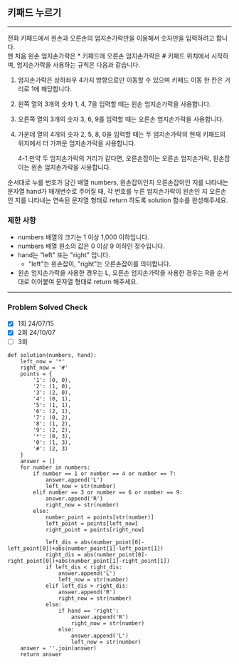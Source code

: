 ## 키패드 누르기

---

전화 키패드에서 왼손과 오른손의 엄지손가락만을 이용해서 숫자만을 입력하려고 합니다.  
맨 처음 왼손 엄지손가락은 * 키패드에 오른손 엄지손가락은 # 키패드 위치에서 시작하며, 엄지손가락을 사용하는 규칙은 다음과 같습니다.

1. 엄지손가락은 상하좌우 4가지 방향으로만 이동할 수 있으며 키패드 이동 한 칸은 거리로 1에 해당합니다.
2. 왼쪽 열의 3개의 숫자 1, 4, 7을 입력할 때는 왼손 엄지손가락을 사용합니다.
3. 오른쪽 열의 3개의 숫자 3, 6, 9를 입력할 때는 오른손 엄지손가락을 사용합니다.
4. 가운데 열의 4개의 숫자 2, 5, 8, 0을 입력할 때는 두 엄지손가락의 현재 키패드의 위치에서 더 가까운 엄지손가락을 사용합니다.

   4-1.만약 두 엄지손가락의 거리가 같다면, 오른손잡이는 오른손 엄지손가락, 왼손잡이는 왼손 엄지손가락을 사용합니다.

순서대로 누를 번호가 담긴 배열 numbers, 왼손잡이인지 오른손잡이인 지를 나타내는 문자열 hand가 매개변수로 주어질 때, 
각 번호를 누른 엄지손가락이 왼손인 지 오른손인 지를 나타내는 연속된 문자열 형태로 return 하도록 solution 함수를 완성해주세요.

### 제한 사항

- numbers 배열의 크기는 1 이상 1,000 이하입니다.
- numbers 배열 원소의 값은 0 이상 9 이하인 정수입니다.
- hand는 "left" 또는 "right" 입니다.
  - "left"는 왼손잡이, "right"는 오른손잡이를 의미합니다.
- 왼손 엄지손가락을 사용한 경우는 L, 오른손 엄지손가락을 사용한 경우는 R을 순서대로 이어붙여 문자열 형태로 return 해주세요.

---
### Problem Solved Check
- [x] 1회 24/07/15
- [x] 2회 24/10/07
- [ ] 3회
~~~
def solution(numbers, hand):
    left_now = '*'
    right_now = '#'
    points = {
        '1': (0, 0),
        '2': (1, 0),
        '3': (2, 0),
        '4': (0, 1),
        '5': (1, 1),
        '6': (2, 1),
        '7': (0, 2),
        '8': (1, 2),
        '9': (2, 2),
        '*': (0, 3),
        '0': (1, 3),
        '#': (2, 3)
    }
    answer = []
    for number in numbers:
        if number == 1 or number == 4 or number == 7:
            answer.append('L')
            left_now = str(number)
        elif number == 3 or number == 6 or number == 9:
            answer.append('R')
            right_now = str(number)
        else:
            number_point = points[str(number)]
            left_point = points[left_now]
            right_point = points[right_now]

            left_dis = abs(number_point[0]-left_point[0])+abs(number_point[1]-left_point[1])
            right_dis = abs(number_point[0]-right_point[0])+abs(number_point[1]-right_point[1])
            if left_dis < right_dis:
                answer.append('L')
                left_now = str(number)
            elif left_dis > right_dis:
                answer.append('R')
                right_now = str(number)
            else:
                if hand == 'right':
                    answer.append('R')
                    right_now = str(number)
                else:
                    answer.append('L')
                    left_now = str(number)
    answer = ''.join(answer)
    return answer
    
~~~